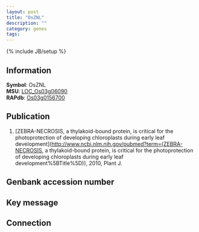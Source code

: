 ```yaml
---
layout: post
title: "OsZNL"
description: ""
category: genes
tags: 
---
```

{% include JB/setup %}

## Information
__Symbol__: OsZNL  
__MSU__: [LOC_Os03g06090](http://rice.plantbiology.msu.edu/cgi-bin/ORF_infopage.cgi?orf=LOC_Os03g06090)  
__RAPdb__: [Os03g0156700](http://rapdb.dna.affrc.go.jp/viewer/gbrowse_details/irgsp1?name=Os03g0156700)  

## Publication
1. [ZEBRA-NECROSIS, a thylakoid-bound protein, is critical for the photoprotection of developing chloroplasts during early leaf development](http://www.ncbi.nlm.nih.gov/pubmed?term=(ZEBRA-NECROSIS, a thylakoid-bound protein, is critical for the photoprotection of developing chloroplasts during early leaf development%5BTitle%5D)), 2010, Plant J.

## Genbank accession number

## Key message

## Connection


